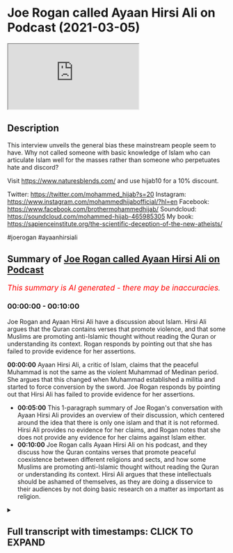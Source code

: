 # Joe Rogan called Ayaan Hirsi Ali on Podcast (2021-03-05)

<iframe loading='lazy' src='https://www.youtube.com/embed/4mPc7M3sPPU'></iframe>

## Description

This interview unveils the general bias these mainstream people seem to have. Why not called someone with basic knowledge of Islam who can articulate Islam well for the masses rather than someone who perpetuates hate and discord? 

Visit https://www.naturesblends.com/ and use hijab10 for a 10% discount. 

Twitter: https://twitter.com/mohammed_hijab?s=20
Instagram: https://www.instagram.com/mohammedhijabofficial/?hl=en
Facebook: https://www.facebook.com/brothermohammedhijab/
Soundcloud: https://soundcloud.com/mohammed-hijab-465985305
My book: https://sapienceinstitute.org/the-scientific-deception-of-the-new-atheists/

#joerogan #ayaanhirsiali

## Summary of [Joe Rogan called Ayaan Hirsi Ali on Podcast](https://www.youtube.com/watch?v=4mPc7M3sPPU)


*<span style="color:red; font-size:125%">This summary is AI generated - there may be inaccuracies</span>. [](/)*

### <a onclick="modifyYTiframeseektime('0')">00:00:00</a> - <a onclick="modifyYTiframeseektime('600')">00:10:00</a>

Joe Rogan and Ayaan Hirsi Ali have a discussion about Islam. Hirsi Ali argues that the Quran contains verses that promote violence, and that some Muslims are promoting anti-Islamic thought without reading the Quran or understanding its context. Rogan responds by pointing out that she has failed to provide evidence for her assertions.

**<a onclick="modifyYTiframeseektime('0')">00:00:00</a>** Ayaan Hirsi Ali, a critic of Islam, claims that the peaceful Muhammad is not the same as the violent Muhammad of Medinan period. She argues that this changed when Muhammad established a militia and started to force conversion by the sword. Joe Rogan responds by pointing out that Hirsi Ali has failed to provide evidence for her assertions.
* **<a onclick="modifyYTiframeseektime('300')">00:05:00</a>** This 1-paragraph summary of Joe Rogan's conversation with Ayaan Hirsi Ali provides an overview of their discussion, which centered around the idea that there is only one islam and that it is not reformed. Hirsi Ali provides no evidence for her claims, and Rogan notes that she does not provide any evidence for her claims against Islam either.
* **<a onclick="modifyYTiframeseektime('600')">00:10:00</a>** Joe Rogan calls Ayaan Hirsi Ali on his podcast, and they discuss how the Quran contains verses that promote peaceful coexistence between different religions and sects, and how some Muslims are promoting anti-Islamic thought without reading the Quran or understanding its context. Hirsi Ali argues that these intellectuals should be ashamed of themselves, as they are doing a disservice to their audiences by not doing basic research on a matter as important as religion.

<details><summary><h2>Full transcript with timestamps: CLICK TO EXPAND</h2></summary>

<a onclick="modifyYTiframeseektime('0')">0:00:00</a> [Music]  
<a onclick="modifyYTiframeseektime('5')">0:00:05</a> is the hijab 10  
<a onclick="modifyYTiframeseektime('7')">0:00:07</a> discount code for 10 percent discount on  
<a onclick="modifyYTiframeseektime('9')">0:00:09</a> a wide range of products including  
<a onclick="modifyYTiframeseektime('11')">0:00:11</a> premium ethiopian black seed products  
<a onclick="modifyYTiframeseektime('13')">0:00:13</a> assalamualaikum warahmatullahi  
<a onclick="modifyYTiframeseektime('16')">0:00:16</a> i recently watched a podcast between joe  
<a onclick="modifyYTiframeseektime('19')">0:00:19</a> rogan and iron hersey ali  
<a onclick="modifyYTiframeseektime('21')">0:00:21</a> she recently also had a podcast with  
<a onclick="modifyYTiframeseektime('23')">0:00:23</a> jordan peterson which i responded to  
<a onclick="modifyYTiframeseektime('26')">0:00:26</a> in a decisive refutation a cut-throat  
<a onclick="modifyYTiframeseektime('28')">0:00:28</a> refutation  
<a onclick="modifyYTiframeseektime('29')">0:00:29</a> that you can see in the description box  
<a onclick="modifyYTiframeseektime('33')">0:00:33</a> now i don't want to speak in a  
<a onclick="modifyYTiframeseektime('35')">0:00:35</a> sesquipedaly and liquacious way  
<a onclick="modifyYTiframeseektime('37')">0:00:37</a> i want to be straight to the point and  
<a onclick="modifyYTiframeseektime('39')">0:00:39</a> say what i thought was fundamentally  
<a onclick="modifyYTiframeseektime('41')">0:00:41</a> flawed with this particular  
<a onclick="modifyYTiframeseektime('43')">0:00:43</a> podcast that took place between hersey  
<a onclick="modifyYTiframeseektime('46')">0:00:46</a> ali  
<a onclick="modifyYTiframeseektime('46')">0:00:46</a> and joel rogan now they spoke about many  
<a onclick="modifyYTiframeseektime('50')">0:00:50</a> things and i could spend  
<a onclick="modifyYTiframeseektime('51')">0:00:51</a> a good 15 20 or 30 minutes telling you  
<a onclick="modifyYTiframeseektime('54')">0:00:54</a> on  
<a onclick="modifyYTiframeseektime('54')">0:00:54</a> each occasion where she went wrong and  
<a onclick="modifyYTiframeseektime('56')">0:00:56</a> spoke untruths  
<a onclick="modifyYTiframeseektime('58')">0:00:58</a> but i'm just going to focus on one thing  
<a onclick="modifyYTiframeseektime('60')">0:01:00</a> which is so egregiously a historical  
<a onclick="modifyYTiframeseektime('62')">0:01:02</a> that it requires a refutation with  
<a onclick="modifyYTiframeseektime('66')">0:01:06</a> the source sources and evidences sexual  
<a onclick="modifyYTiframeseektime('68')">0:01:08</a> evidences to prove my point  
<a onclick="modifyYTiframeseektime('71')">0:01:11</a> the main argument that she was making  
<a onclick="modifyYTiframeseektime('72')">0:01:12</a> was when the prophet became a prophet in  
<a onclick="modifyYTiframeseektime('74')">0:01:14</a> her eyes  
<a onclick="modifyYTiframeseektime('76')">0:01:16</a> claimed that he was a prophet there were  
<a onclick="modifyYTiframeseektime('77')">0:01:17</a> two periods which are well known  
<a onclick="modifyYTiframeseektime('79')">0:01:19</a> in the seerah literature and the  
<a onclick="modifyYTiframeseektime('81')">0:01:21</a> biography literature as the meccan  
<a onclick="modifyYTiframeseektime('83')">0:01:23</a> period and the medinan period  
<a onclick="modifyYTiframeseektime('85')">0:01:25</a> the meccan period was a period of time  
<a onclick="modifyYTiframeseektime('88')">0:01:28</a> where the prophet and his companions  
<a onclick="modifyYTiframeseektime('89')">0:01:29</a> were being boycott  
<a onclick="modifyYTiframeseektime('91')">0:01:31</a> boycotted and tortured and you know  
<a onclick="modifyYTiframeseektime('93')">0:01:33</a> obviously the  
<a onclick="modifyYTiframeseektime('94')">0:01:34</a> the muslims were on the back foot if you  
<a onclick="modifyYTiframeseektime('96')">0:01:36</a> want to call it that and being oppressed  
<a onclick="modifyYTiframeseektime('98')">0:01:38</a> as minorities  
<a onclick="modifyYTiframeseektime('99')">0:01:39</a> so she said this is the version of islam  
<a onclick="modifyYTiframeseektime('102')">0:01:42</a> which is not basically terroristic she  
<a onclick="modifyYTiframeseektime('104')">0:01:44</a> didn't use those words but  
<a onclick="modifyYTiframeseektime('105')">0:01:45</a> that's what she intended because  
<a onclick="modifyYTiframeseektime('107')">0:01:47</a> throughout the podcast she was talking  
<a onclick="modifyYTiframeseektime('108')">0:01:48</a> about the link between isis and islam  
<a onclick="modifyYTiframeseektime('111')">0:01:51</a> and then the prophet went to medina  
<a onclick="modifyYTiframeseektime('114')">0:01:54</a> and according to her this is when the  
<a onclick="modifyYTiframeseektime('116')">0:01:56</a> violence started to erupt and when  
<a onclick="modifyYTiframeseektime('119')">0:01:59</a> islam became a violent religion and the  
<a onclick="modifyYTiframeseektime('121')">0:02:01</a> prophet became a violent man  
<a onclick="modifyYTiframeseektime('123')">0:02:03</a> now what is it that was so egregious  
<a onclick="modifyYTiframeseektime('126')">0:02:06</a> about her  
<a onclick="modifyYTiframeseektime('127')">0:02:07</a> categorization compartmentalization  
<a onclick="modifyYTiframeseektime('131')">0:02:11</a> and her dichotomous understanding of the  
<a onclick="modifyYTiframeseektime('133')">0:02:13</a> seerah literature  
<a onclick="modifyYTiframeseektime('135')">0:02:15</a> she went on to say i'll tell you she  
<a onclick="modifyYTiframeseektime('137')">0:02:17</a> went on to say  
<a onclick="modifyYTiframeseektime('139')">0:02:19</a> that the basically basic posture of the  
<a onclick="modifyYTiframeseektime('142')">0:02:22</a> muslim people at that time was to force  
<a onclick="modifyYTiframeseektime('144')">0:02:24</a> conversion by the sword  
<a onclick="modifyYTiframeseektime('146')">0:02:26</a> either you become muslim or were going  
<a onclick="modifyYTiframeseektime('148')">0:02:28</a> to kill you and she said this in many  
<a onclick="modifyYTiframeseektime('150')">0:02:30</a> different  
<a onclick="modifyYTiframeseektime('150')">0:02:30</a> interviews which i've already refuted  
<a onclick="modifyYTiframeseektime('153')">0:02:33</a> but i thought  
<a onclick="modifyYTiframeseektime('154')">0:02:34</a> i would give this particular contention  
<a onclick="modifyYTiframeseektime('157')">0:02:37</a> it's due before i do so let's see what  
<a onclick="modifyYTiframeseektime('159')">0:02:39</a> she has to say  
<a onclick="modifyYTiframeseektime('160')">0:02:40</a> and see how joe rogan responds the islam  
<a onclick="modifyYTiframeseektime('163')">0:02:43</a> that was founded by the prophet muhammad  
<a onclick="modifyYTiframeseektime('165')">0:02:45</a> but then the prophet muhammad had two  
<a onclick="modifyYTiframeseektime('168')">0:02:48</a> careers one in mecca and one in medina  
<a onclick="modifyYTiframeseektime('171')">0:02:51</a> when he first established the religion  
<a onclick="modifyYTiframeseektime('173')">0:02:53</a> in mecca he went  
<a onclick="modifyYTiframeseektime('174')">0:02:54</a> around the city asking people to give up  
<a onclick="modifyYTiframeseektime('177')">0:02:57</a> their gods and come to his one god  
<a onclick="modifyYTiframeseektime('179')">0:02:59</a> and he did it by asking he did it by  
<a onclick="modifyYTiframeseektime('182')">0:03:02</a> persuading  
<a onclick="modifyYTiframeseektime('183')">0:03:03</a> talking to people and preaching charity  
<a onclick="modifyYTiframeseektime('186')">0:03:06</a> and goodness  
<a onclick="modifyYTiframeseektime('187')">0:03:07</a> and then 10 years later he moves to  
<a onclick="modifyYTiframeseektime('190')">0:03:10</a> medina  
<a onclick="modifyYTiframeseektime('192')">0:03:12</a> and he established he establishes a  
<a onclick="modifyYTiframeseektime('194')">0:03:14</a> militia  
<a onclick="modifyYTiframeseektime('196')">0:03:16</a> and then things change he starts to give  
<a onclick="modifyYTiframeseektime('199')">0:03:19</a> people a choice  
<a onclick="modifyYTiframeseektime('201')">0:03:21</a> you either come to my one god and you  
<a onclick="modifyYTiframeseektime('203')">0:03:23</a> give up your god  
<a onclick="modifyYTiframeseektime('204')">0:03:24</a> or you die by the sword and any time  
<a onclick="modifyYTiframeseektime('208')">0:03:28</a> from medina  
<a onclick="modifyYTiframeseektime('209')">0:03:29</a> the religion becomes incredibly  
<a onclick="modifyYTiframeseektime('212')">0:03:32</a> successful  
<a onclick="modifyYTiframeseektime('213')">0:03:33</a> and he goes beyond arabia into the rest  
<a onclick="modifyYTiframeseektime('216')">0:03:36</a> of the world  
<a onclick="modifyYTiframeseektime('217')">0:03:37</a> and so if you're a muslim in the 21st  
<a onclick="modifyYTiframeseektime('220')">0:03:40</a> century  
<a onclick="modifyYTiframeseektime('220')">0:03:40</a> and there are 1.6 billion muslims in the  
<a onclick="modifyYTiframeseektime('224')">0:03:44</a> world  
<a onclick="modifyYTiframeseektime('225')">0:03:45</a> if you're a muslim and you say i'm a  
<a onclick="modifyYTiframeseektime('227')">0:03:47</a> peace loving muslim  
<a onclick="modifyYTiframeseektime('228')">0:03:48</a> i don't want to impose my religion on  
<a onclick="modifyYTiframeseektime('230')">0:03:50</a> anyone else you're invoking muhammad in  
<a onclick="modifyYTiframeseektime('233')">0:03:53</a> medina  
<a onclick="modifyYTiframeseektime('235')">0:03:55</a> if you say well i think  
<a onclick="modifyYTiframeseektime('238')">0:03:58</a> jihad means that we must take our  
<a onclick="modifyYTiframeseektime('241')">0:04:01</a> religion seriously and convert other  
<a onclick="modifyYTiframeseektime('243')">0:04:03</a> people  
<a onclick="modifyYTiframeseektime('245')">0:04:05</a> and if they refuse to convert then we'll  
<a onclick="modifyYTiframeseektime('247')">0:04:07</a> use violence  
<a onclick="modifyYTiframeseektime('248')">0:04:08</a> then you're invoking muhammad in medina  
<a onclick="modifyYTiframeseektime('252')">0:04:12</a> you said medina twice you said medina  
<a onclick="modifyYTiframeseektime('254')">0:04:14</a> the first time as well  
<a onclick="modifyYTiframeseektime('256')">0:04:16</a> okay i'm sorry the fir the peaceful  
<a onclick="modifyYTiframeseektime('258')">0:04:18</a> muhammad is not medina  
<a onclick="modifyYTiframeseektime('259')">0:04:19</a> it is the peaceful muhammad is mecca  
<a onclick="modifyYTiframeseektime('262')">0:04:22</a> so mecca is where he first came out and  
<a onclick="modifyYTiframeseektime('265')">0:04:25</a> so if he says  
<a onclick="modifyYTiframeseektime('267')">0:04:27</a> if if a muslim today says unto you your  
<a onclick="modifyYTiframeseektime('270')">0:04:30</a> religion unto me mine i'm tolerant all  
<a onclick="modifyYTiframeseektime('272')">0:04:32</a> of that you are invoking  
<a onclick="modifyYTiframeseektime('274')">0:04:34</a> mecca if you're invoking jihad  
<a onclick="modifyYTiframeseektime('279')">0:04:39</a> you know the islamic state of iraq and  
<a onclick="modifyYTiframeseektime('282')">0:04:42</a> syria  
<a onclick="modifyYTiframeseektime('283')">0:04:43</a> isis al-qaeda and some who are  
<a onclick="modifyYTiframeseektime('286')">0:04:46</a> sometimes violent but not all the time  
<a onclick="modifyYTiframeseektime('289')">0:04:49</a> the muslim brotherhood and other  
<a onclick="modifyYTiframeseektime('290')">0:04:50</a> organizations and movements  
<a onclick="modifyYTiframeseektime('292')">0:04:52</a> they're invoking muhammad in medina  
<a onclick="modifyYTiframeseektime('295')">0:04:55</a> because in medina muhammad made it very  
<a onclick="modifyYTiframeseektime('298')">0:04:58</a> clear  
<a onclick="modifyYTiframeseektime('299')">0:04:59</a> you spread the religion by word of mouth  
<a onclick="modifyYTiframeseektime('303')">0:05:03</a> by example but also  
<a onclick="modifyYTiframeseektime('307')">0:05:07</a> by the sword by violence that's medina  
<a onclick="modifyYTiframeseektime('310')">0:05:10</a> islam so i think it would be more  
<a onclick="modifyYTiframeseektime('312')">0:05:12</a> accurate to say  
<a onclick="modifyYTiframeseektime('314')">0:05:14</a> there's just one islam at this point  
<a onclick="modifyYTiframeseektime('317')">0:05:17</a> that's unreformed  
<a onclick="modifyYTiframeseektime('318')">0:05:18</a> now joe rogan doesn't know anything  
<a onclick="modifyYTiframeseektime('320')">0:05:20</a> about islam and  
<a onclick="modifyYTiframeseektime('321')">0:05:21</a> just like jordan peterson and many of  
<a onclick="modifyYTiframeseektime('323')">0:05:23</a> those individuals they have  
<a onclick="modifyYTiframeseektime('325')">0:05:25</a> not spoken to anybody who has trained in  
<a onclick="modifyYTiframeseektime('327')">0:05:27</a> the islamic sciences  
<a onclick="modifyYTiframeseektime('328')">0:05:28</a> and so they have not educated themselves  
<a onclick="modifyYTiframeseektime('330')">0:05:30</a> or even cared to educate themselves  
<a onclick="modifyYTiframeseektime('332')">0:05:32</a> about islam as a world religion followed  
<a onclick="modifyYTiframeseektime('334')">0:05:34</a> by almost  
<a onclick="modifyYTiframeseektime('336')">0:05:36</a> a third of the world's population and so  
<a onclick="modifyYTiframeseektime('338')">0:05:38</a> he's nodding along  
<a onclick="modifyYTiframeseektime('339')">0:05:39</a> and kind of just taking whatever she has  
<a onclick="modifyYTiframeseektime('341')">0:05:41</a> to say on face value as if  
<a onclick="modifyYTiframeseektime('343')">0:05:43</a> this ultracrypterian individual isn't  
<a onclick="modifyYTiframeseektime('345')">0:05:45</a> some kind of trained  
<a onclick="modifyYTiframeseektime('346')">0:05:46</a> theological expert which she is not  
<a onclick="modifyYTiframeseektime('349')">0:05:49</a> she does not provide and this is very  
<a onclick="modifyYTiframeseektime('351')">0:05:51</a> important as as with her social  
<a onclick="modifyYTiframeseektime('354')">0:05:54</a> um kind of science sociological  
<a onclick="modifyYTiframeseektime('357')">0:05:57</a> investigations she provides no evidence  
<a onclick="modifyYTiframeseektime('360')">0:06:00</a> for any of her claims  
<a onclick="modifyYTiframeseektime('362')">0:06:02</a> and this should have been a red flag for  
<a onclick="modifyYTiframeseektime('363')">0:06:03</a> joe rogan what's the evidence that  
<a onclick="modifyYTiframeseektime('366')">0:06:06</a> there's been this transition and that  
<a onclick="modifyYTiframeseektime('368')">0:06:08</a> there's this forced conversion narrative  
<a onclick="modifyYTiframeseektime('370')">0:06:10</a> but he didn't do any of that he just  
<a onclick="modifyYTiframeseektime('371')">0:06:11</a> took everything which he said on face  
<a onclick="modifyYTiframeseektime('372')">0:06:12</a> value  
<a onclick="modifyYTiframeseektime('374')">0:06:14</a> what is the evidence against it you may  
<a onclick="modifyYTiframeseektime('376')">0:06:16</a> ask well this is the evidence against it  
<a onclick="modifyYTiframeseektime('378')">0:06:18</a> it goes to chapter 2 verse 256 of the  
<a onclick="modifyYTiframeseektime('381')">0:06:21</a> quran  
<a onclick="modifyYTiframeseektime('381')">0:06:21</a> it says there is no compulsion in  
<a onclick="modifyYTiframeseektime('385')">0:06:25</a> religion  
<a onclick="modifyYTiframeseektime('388')">0:06:28</a> that falsehood has been made clear from  
<a onclick="modifyYTiframeseektime('390')">0:06:30</a> true truth has been made clear from  
<a onclick="modifyYTiframeseektime('391')">0:06:31</a> falsehood  
<a onclick="modifyYTiframeseektime('392')">0:06:32</a> for me  
<a onclick="modifyYTiframeseektime('403')">0:06:43</a> then they have held on to the correct  
<a onclick="modifyYTiframeseektime('405')">0:06:45</a> type of anchorage  
<a onclick="modifyYTiframeseektime('408')">0:06:48</a> which cannot be undone this is the verse  
<a onclick="modifyYTiframeseektime('412')">0:06:52</a> which is undoubtedly unequivocally and  
<a onclick="modifyYTiframeseektime('416')">0:06:56</a> unambiguously  
<a onclick="modifyYTiframeseektime('418')">0:06:58</a> telling us as muslims that we cannot  
<a onclick="modifyYTiframeseektime('421')">0:07:01</a> force people to become muslim if they  
<a onclick="modifyYTiframeseektime('423')">0:07:03</a> don't want to become muslim  
<a onclick="modifyYTiframeseektime('424')">0:07:04</a> and that this is not our effort our  
<a onclick="modifyYTiframeseektime('426')">0:07:06</a> objective  
<a onclick="modifyYTiframeseektime('428')">0:07:08</a> or our standard or our morality  
<a onclick="modifyYTiframeseektime('432')">0:07:12</a> this verse is a general verse  
<a onclick="modifyYTiframeseektime('435')">0:07:15</a> and i may add revealed in medina not in  
<a onclick="modifyYTiframeseektime('439')">0:07:19</a> mecca  
<a onclick="modifyYTiframeseektime('440')">0:07:20</a> which goes completely counter narrative  
<a onclick="modifyYTiframeseektime('442')">0:07:22</a> to what this individual said  
<a onclick="modifyYTiframeseektime('445')">0:07:25</a> and this verse was revealed at a time  
<a onclick="modifyYTiframeseektime('448')">0:07:28</a> where a jewish woman  
<a onclick="modifyYTiframeseektime('450')">0:07:30</a> swore that she would raise her child as  
<a onclick="modifyYTiframeseektime('452')">0:07:32</a> a jew  
<a onclick="modifyYTiframeseektime('453')">0:07:33</a> and people in medina probably muslims  
<a onclick="modifyYTiframeseektime('457')">0:07:37</a> who had the child was were worried that  
<a onclick="modifyYTiframeseektime('461')">0:07:41</a> these children would be born  
<a onclick="modifyYTiframeseektime('463')">0:07:43</a> or raised as jews whilst they were  
<a onclick="modifyYTiframeseektime('465')">0:07:45</a> muslims and this is narrated in the  
<a onclick="modifyYTiframeseektime('467')">0:07:47</a> authentic traditions of the prophet the  
<a onclick="modifyYTiframeseektime('469')">0:07:49</a> prophet said  
<a onclick="modifyYTiframeseektime('471')">0:07:51</a> he basically narrated this same  
<a onclick="modifyYTiframeseektime('473')">0:07:53</a> sentiment that there is no  
<a onclick="modifyYTiframeseektime('474')">0:07:54</a> compulsion here we can't force people  
<a onclick="modifyYTiframeseektime('478')">0:07:58</a> to become muslim if they don't want to  
<a onclick="modifyYTiframeseektime('481')">0:08:01</a> be muslim  
<a onclick="modifyYTiframeseektime('482')">0:08:02</a> and that is certainly not what islam  
<a onclick="modifyYTiframeseektime('485')">0:08:05</a> says  
<a onclick="modifyYTiframeseektime('486')">0:08:06</a> in medina or in mecca  
<a onclick="modifyYTiframeseektime('490')">0:08:10</a> moreover there is a very famous hadith  
<a onclick="modifyYTiframeseektime('493')">0:08:13</a> of the prophet  
<a onclick="modifyYTiframeseektime('494')">0:08:14</a> where the saw his sword he went to sleep  
<a onclick="modifyYTiframeseektime('496')">0:08:16</a> and his sword was on a tree  
<a onclick="modifyYTiframeseektime('498')">0:08:18</a> he woke up and a man started holding the  
<a onclick="modifyYTiframeseektime('501')">0:08:21</a> sword  
<a onclick="modifyYTiframeseektime('502')">0:08:22</a> and he was asking the prophet if he was  
<a onclick="modifyYTiframeseektime('504')">0:08:24</a> worried or  
<a onclick="modifyYTiframeseektime('505')">0:08:25</a> scared or something like that he said no  
<a onclick="modifyYTiframeseektime('506')">0:08:26</a> allah will protect me god will protect  
<a onclick="modifyYTiframeseektime('508')">0:08:28</a> me  
<a onclick="modifyYTiframeseektime('509')">0:08:29</a> and as he said that the guy's sword fell  
<a onclick="modifyYTiframeseektime('511')">0:08:31</a> off and it went into the prophet's hand  
<a onclick="modifyYTiframeseektime('513')">0:08:33</a> so now imagine this the prophet is  
<a onclick="modifyYTiframeseektime('515')">0:08:35</a> holding the sword  
<a onclick="modifyYTiframeseektime('516')">0:08:36</a> and the guy is there he's seen  
<a onclick="modifyYTiframeseektime('519')">0:08:39</a> that this miracle if you want to call it  
<a onclick="modifyYTiframeseektime('522')">0:08:42</a> that that the sword  
<a onclick="modifyYTiframeseektime('523')">0:08:43</a> transferred into the prophet's hand and  
<a onclick="modifyYTiframeseektime('526')">0:08:46</a> the hadith goes on to say  
<a onclick="modifyYTiframeseektime('529')">0:08:49</a> that the prophet asked him  
<a onclick="modifyYTiframeseektime('532')">0:08:52</a> accept me as the messenger etc he said  
<a onclick="modifyYTiframeseektime('534')">0:08:54</a> no but i'm not gonna fight you or your  
<a onclick="modifyYTiframeseektime('536')">0:08:56</a> people  
<a onclick="modifyYTiframeseektime('537')">0:08:57</a> now bear in mind bear in mind the  
<a onclick="modifyYTiframeseektime('539')">0:08:59</a> prophet is holding the sword  
<a onclick="modifyYTiframeseektime('541')">0:09:01</a> and the man is right in front of him  
<a onclick="modifyYTiframeseektime('543')">0:09:03</a> saying i'm not going to accept you as a  
<a onclick="modifyYTiframeseektime('545')">0:09:05</a> prophet  
<a onclick="modifyYTiframeseektime('546')">0:09:06</a> and i'm not going to be a muslim now if  
<a onclick="modifyYTiframeseektime('549')">0:09:09</a> the narrative was true  
<a onclick="modifyYTiframeseektime('550')">0:09:10</a> and this was in medina if the narrative  
<a onclick="modifyYTiframeseektime('552')">0:09:12</a> was true  
<a onclick="modifyYTiframeseektime('553')">0:09:13</a> then the prophet should have chopped his  
<a onclick="modifyYTiframeseektime('555')">0:09:15</a> head off and said no well if you don't  
<a onclick="modifyYTiframeseektime('556')">0:09:16</a> accept my way i'm going to kill you  
<a onclick="modifyYTiframeseektime('558')">0:09:18</a> instead he let him go and that man  
<a onclick="modifyYTiframeseektime('561')">0:09:21</a> praised the prophet to his people saying  
<a onclick="modifyYTiframeseektime('562')">0:09:22</a> this man is the best person  
<a onclick="modifyYTiframeseektime('564')">0:09:24</a> that has ever been sent or something in  
<a onclick="modifyYTiframeseektime('566')">0:09:26</a> hyperbole to that extent  
<a onclick="modifyYTiframeseektime('569')">0:09:29</a> so that's another evidence and i can  
<a onclick="modifyYTiframeseektime('572')">0:09:32</a> continually  
<a onclick="modifyYTiframeseektime('574')">0:09:34</a> quote evidences in the medinan period  
<a onclick="modifyYTiframeseektime('576')">0:09:36</a> which go completely counter narrative  
<a onclick="modifyYTiframeseektime('579')">0:09:39</a> just read chapter 4 verse 90 of the  
<a onclick="modifyYTiframeseektime('580')">0:09:40</a> quran  
<a onclick="modifyYTiframeseektime('588')">0:09:48</a> has except for the ones you don't fight  
<a onclick="modifyYTiframeseektime('592')">0:09:52</a> the ones who  
<a onclick="modifyYTiframeseektime('593')">0:09:53</a> come to you and you have a treaty with  
<a onclick="modifyYTiframeseektime('596')">0:09:56</a> them  
<a onclick="modifyYTiframeseektime('598')">0:09:58</a> okay you have a treaty with them a  
<a onclick="modifyYTiframeseektime('599')">0:09:59</a> contract with them or they come with  
<a onclick="modifyYTiframeseektime('602')">0:10:02</a> open chests that they don't want to  
<a onclick="modifyYTiframeseektime('604')">0:10:04</a> fight you  
<a onclick="modifyYTiframeseektime('606')">0:10:06</a> in other words the verse continues  
<a onclick="modifyYTiframeseektime('610')">0:10:10</a> you have no way against them in other  
<a onclick="modifyYTiframeseektime('611')">0:10:11</a> words there's no reason to fight these  
<a onclick="modifyYTiframeseektime('613')">0:10:13</a> individuals  
<a onclick="modifyYTiframeseektime('613')">0:10:13</a> the quran is filled with things like  
<a onclick="modifyYTiframeseektime('616')">0:10:16</a> this  
<a onclick="modifyYTiframeseektime('616')">0:10:16</a> people just have to read the quran and  
<a onclick="modifyYTiframeseektime('618')">0:10:18</a> understand it contextually  
<a onclick="modifyYTiframeseektime('620')">0:10:20</a> i think what's really going on is that  
<a onclick="modifyYTiframeseektime('623')">0:10:23</a> these individuals not even reading the  
<a onclick="modifyYTiframeseektime('624')">0:10:24</a> quran  
<a onclick="modifyYTiframeseektime('625')">0:10:25</a> joe rogan i doubt he's even read the  
<a onclick="modifyYTiframeseektime('627')">0:10:27</a> translations of the meanings of the  
<a onclick="modifyYTiframeseektime('628')">0:10:28</a> quran english  
<a onclick="modifyYTiframeseektime('629')">0:10:29</a> jordan p is in the same thing and most  
<a onclick="modifyYTiframeseektime('631')">0:10:31</a> of the other people  
<a onclick="modifyYTiframeseektime('632')">0:10:32</a> which is quite shameful for public  
<a onclick="modifyYTiframeseektime('634')">0:10:34</a> intellectuals like that's actually quite  
<a onclick="modifyYTiframeseektime('636')">0:10:36</a> embarrassing  
<a onclick="modifyYTiframeseektime('637')">0:10:37</a> people that are meant to be public  
<a onclick="modifyYTiframeseektime('638')">0:10:38</a> intellectuals in the west and edify  
<a onclick="modifyYTiframeseektime('639')">0:10:39</a> their audiences  
<a onclick="modifyYTiframeseektime('641')">0:10:41</a> are a not doing like basic background  
<a onclick="modifyYTiframeseektime('644')">0:10:44</a> checks on a huge  
<a onclick="modifyYTiframeseektime('645')">0:10:45</a> thing as religion and b only calling on  
<a onclick="modifyYTiframeseektime('648')">0:10:48</a> to their show  
<a onclick="modifyYTiframeseektime('649')">0:10:49</a> those individuals who have unsympathetic  
<a onclick="modifyYTiframeseektime('651')">0:10:51</a> views to islam and muslims  
<a onclick="modifyYTiframeseektime('654')">0:10:54</a> really they should be ashamed of  
<a onclick="modifyYTiframeseektime('655')">0:10:55</a> themselves and this high time the muslim  
<a onclick="modifyYTiframeseektime('657')">0:10:57</a> community put pressure on them  
<a onclick="modifyYTiframeseektime('659')">0:10:59</a> for doing what they're doing they've  
<a onclick="modifyYTiframeseektime('661')">0:11:01</a> created for themselves an echo chamber  
<a onclick="modifyYTiframeseektime('663')">0:11:03</a> of anti-islamic thought and they can't  
<a onclick="modifyYTiframeseektime('667')">0:11:07</a> for whatever reason come to reason  
<a onclick="modifyYTiframeseektime('671')">0:11:11</a> and start thinking about this matter  
<a onclick="modifyYTiframeseektime('673')">0:11:13</a> properly  
<a onclick="modifyYTiframeseektime('674')">0:11:14</a> and another thing which needs to be  
<a onclick="modifyYTiframeseektime('676')">0:11:16</a> mentioned is that when the prophet  
<a onclick="modifyYTiframeseektime('677')">0:11:17</a> salallahu when he went to medina he  
<a onclick="modifyYTiframeseektime('679')">0:11:19</a> in fact established a constitution and  
<a onclick="modifyYTiframeseektime('682')">0:11:22</a> in that constitution he  
<a onclick="modifyYTiframeseektime('683')">0:11:23</a> explicitly assured  
<a onclick="modifyYTiframeseektime('687')">0:11:27</a> the uh them the the the blood on the  
<a onclick="modifyYTiframeseektime('690')">0:11:30</a> life and the protection of the jews  
<a onclick="modifyYTiframeseektime('693')">0:11:33</a> and the other unbelievers in the area  
<a onclick="modifyYTiframeseektime('694')">0:11:34</a> explicitly and this is mentioned in many  
<a onclick="modifyYTiframeseektime('696')">0:11:36</a> uh books and the ways which are referred  
<a onclick="modifyYTiframeseektime('699')">0:11:39</a> to as narrations  
<a onclick="modifyYTiframeseektime('700')">0:11:40</a> for example she had a zohori in his uh  
<a onclick="modifyYTiframeseektime('703')">0:11:43</a> mahazi it's a particular book  
<a onclick="modifyYTiframeseektime('704')">0:11:44</a> and a source not only that but people  
<a onclick="modifyYTiframeseektime('706')">0:11:46</a> that so someone will say  
<a onclick="modifyYTiframeseektime('708')">0:11:48</a> well this is something which is  
<a onclick="modifyYTiframeseektime('709')">0:11:49</a> abrogated and is no longer like that  
<a onclick="modifyYTiframeseektime('712')">0:11:52</a> but if that is the case then how comes  
<a onclick="modifyYTiframeseektime('714')">0:11:54</a> after him the sahaba  
<a onclick="modifyYTiframeseektime('716')">0:11:56</a> or the companions for example  
<a onclick="modifyYTiframeseektime('719')">0:11:59</a> when he conquered the jerusalem  
<a onclick="modifyYTiframeseektime('723')">0:12:03</a> he came in and he told the people that  
<a onclick="modifyYTiframeseektime('726')">0:12:06</a> you the same kind of sentiment same kind  
<a onclick="modifyYTiframeseektime('727')">0:12:07</a> of thing he said that your churches are  
<a onclick="modifyYTiframeseektime('729')">0:12:09</a> protected  
<a onclick="modifyYTiframeseektime('730')">0:12:10</a> your lives are protected and if new  
<a onclick="modifyYTiframeseektime('732')">0:12:12</a> jersey mentions this and his book  
<a onclick="modifyYTiframeseektime('735')">0:12:15</a> and many others mention it we can give  
<a onclick="modifyYTiframeseektime('737')">0:12:17</a> you the sources for that  
<a onclick="modifyYTiframeseektime('738')">0:12:18</a> at any point in time that you and this  
<a onclick="modifyYTiframeseektime('740')">0:12:20</a> is well known and in fact you can even  
<a onclick="modifyYTiframeseektime('742')">0:12:22</a> read an orientalist work on it because  
<a onclick="modifyYTiframeseektime('744')">0:12:24</a> i'm mentioning islamic sources  
<a onclick="modifyYTiframeseektime('745')">0:12:25</a> go and read the preaching of islam by  
<a onclick="modifyYTiframeseektime('747')">0:12:27</a> arnold  
<a onclick="modifyYTiframeseektime('749')">0:12:29</a> thomas walker arnold he even mentions  
<a onclick="modifyYTiframeseektime('751')">0:12:31</a> this point  
<a onclick="modifyYTiframeseektime('752')">0:12:32</a> okay so at the end of the day to  
<a onclick="modifyYTiframeseektime('755')">0:12:35</a> give people misinformation when the  
<a onclick="modifyYTiframeseektime('757')">0:12:37</a> reality of it is  
<a onclick="modifyYTiframeseektime('759')">0:12:39</a> in islam there is a type of religious  
<a onclick="modifyYTiframeseektime('762')">0:12:42</a> pluralism  
<a onclick="modifyYTiframeseektime('763')">0:12:43</a> which is not emphasized or even  
<a onclick="modifyYTiframeseektime('764')">0:12:44</a> understood  
<a onclick="modifyYTiframeseektime('766')">0:12:46</a> by westerners like jorgen or jordan  
<a onclick="modifyYTiframeseektime('769')">0:12:49</a> peterson or  
<a onclick="modifyYTiframeseektime('770')">0:12:50</a> ayan who has forged herself into a  
<a onclick="modifyYTiframeseektime('773')">0:12:53</a> western discourse  
<a onclick="modifyYTiframeseektime('774')">0:12:54</a> there is and in fact we have narrations  
<a onclick="modifyYTiframeseektime('777')">0:12:57</a> talking about  
<a onclick="modifyYTiframeseektime('778')">0:12:58</a> jews and christians having their own  
<a onclick="modifyYTiframeseektime('780')">0:13:00</a> spaces to pray in not only that but to  
<a onclick="modifyYTiframeseektime('783')">0:13:03</a> rule with their own laws  
<a onclick="modifyYTiframeseektime('786')">0:13:06</a> with their own religious laws within the  
<a onclick="modifyYTiframeseektime('789')">0:13:09</a> islamic polity  
<a onclick="modifyYTiframeseektime('791')">0:13:11</a> what's where is the narrative of we're  
<a onclick="modifyYTiframeseektime('794')">0:13:14</a> going to kill you  
<a onclick="modifyYTiframeseektime('795')">0:13:15</a> and we're going to convert you by force  
<a onclick="modifyYTiframeseektime('798')">0:13:18</a> when they went into egypt  
<a onclick="modifyYTiframeseektime('800')">0:13:20</a> they left the cops as they were and  
<a onclick="modifyYTiframeseektime('802')">0:13:22</a> that's why we have a healthy  
<a onclick="modifyYTiframeseektime('804')">0:13:24</a> maybe 15 million copts in egypt  
<a onclick="modifyYTiframeseektime('807')">0:13:27</a> not converted into islam as as is  
<a onclick="modifyYTiframeseektime('810')">0:13:30</a> presupposed there are too many evidences  
<a onclick="modifyYTiframeseektime('813')">0:13:33</a> historical and otherwise  
<a onclick="modifyYTiframeseektime('815')">0:13:35</a> to maintain this false claim that  
<a onclick="modifyYTiframeseektime('818')">0:13:38</a> people were being forced to become  
<a onclick="modifyYTiframeseektime('821')">0:13:41</a> muslims  
<a onclick="modifyYTiframeseektime('822')">0:13:42</a> i invite you to joe rogan and all of  
<a onclick="modifyYTiframeseektime('826')">0:13:46</a> these  
<a onclick="modifyYTiframeseektime('826')">0:13:46</a> jordan peterson and all of those i  
<a onclick="modifyYTiframeseektime('829')">0:13:49</a> invite you to just  
<a onclick="modifyYTiframeseektime('830')">0:13:50</a> read the books yourself educate  
<a onclick="modifyYTiframeseektime('833')">0:13:53</a> yourselves of what you respect  
<a onclick="modifyYTiframeseektime('835')">0:13:55</a> don't live in ignorance of something so  
<a onclick="modifyYTiframeseektime('837')">0:13:57</a> important to people's lives  
<a onclick="modifyYTiframeseektime('839')">0:13:59</a> you recommend books on your websites and  
<a onclick="modifyYTiframeseektime('842')">0:14:02</a> you  
<a onclick="modifyYTiframeseektime('843')">0:14:03</a> speak to intellectuals all day and you  
<a onclick="modifyYTiframeseektime('845')">0:14:05</a> haven't even read one of the  
<a onclick="modifyYTiframeseektime('846')">0:14:06</a> actually probably the most read  
<a onclick="modifyYTiframeseektime('848')">0:14:08</a> memorized book on the face of the earth  
<a onclick="modifyYTiframeseektime('850')">0:14:10</a> which is the quran  
<a onclick="modifyYTiframeseektime('851')">0:14:11</a> i say this is a this is the problem of  
<a onclick="modifyYTiframeseektime('853')">0:14:13</a> ignorance  
<a onclick="modifyYTiframeseektime('854')">0:14:14</a> and something has to change but if you  
<a onclick="modifyYTiframeseektime('856')">0:14:16</a> want to continue you can  
<a onclick="modifyYTiframeseektime('858')">0:14:18</a> we will be here if you need us  
<a onclick="modifyYTiframeseektime('873')">0:14:33</a> you  
</details>